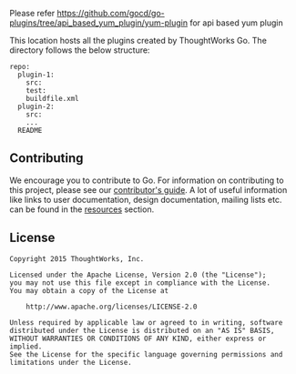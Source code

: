 Please refer https://github.com/gocd/go-plugins/tree/api_based_yum_plugin/yum-plugin for api based yum plugin

This location hosts all the plugins created by ThoughtWorks Go. The directory follows the below structure:

```
repo:
  plugin-1:
    src:
    test:
    buildfile.xml
  plugin-2:
    src:
    ... 
  README
```

## Contributing

We encourage you to contribute to Go. For information on contributing to this project, please see our [contributor's guide](http://www.go.cd/contribute).
A lot of useful information like links to user documentation, design documentation, mailing lists etc. can be found in the [resources](http://www.go.cd/community/resources.html) section.

## License

```plain
Copyright 2015 ThoughtWorks, Inc.

Licensed under the Apache License, Version 2.0 (the "License");
you may not use this file except in compliance with the License.
You may obtain a copy of the License at

    http://www.apache.org/licenses/LICENSE-2.0

Unless required by applicable law or agreed to in writing, software
distributed under the License is distributed on an "AS IS" BASIS,
WITHOUT WARRANTIES OR CONDITIONS OF ANY KIND, either express or implied.
See the License for the specific language governing permissions and
limitations under the License.
```
